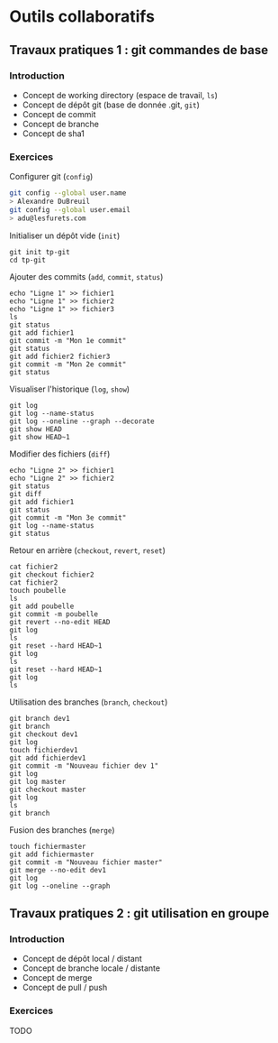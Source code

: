 # Outils collaboratifs

## Travaux pratiques 1 : git commandes de base

### Introduction

- Concept de working directory (espace de travail, `ls`)
- Concept de dépôt git (base de donnée .git, `git`)
- Concept de commit
- Concept de branche
- Concept de sha1

### Exercices

Configurer git (`config`)

```bash
git config --global user.name
> Alexandre DuBreuil
git config --global user.email
> adu@lesfurets.com
```

Initialiser un dépôt vide (`init`)

    git init tp-git
    cd tp-git

Ajouter des commits (`add`, `commit`, `status`)

    echo "Ligne 1" >> fichier1
    echo "Ligne 1" >> fichier2
    echo "Ligne 1" >> fichier3
    ls
    git status
    git add fichier1
    git commit -m "Mon 1e commit"
    git status
    git add fichier2 fichier3
    git commit -m "Mon 2e commit"
    git status

Visualiser l'historique (`log`, `show`)

    git log
    git log --name-status
    git log --oneline --graph --decorate
    git show HEAD
    git show HEAD~1

Modifier des fichiers (`diff`)

    echo "Ligne 2" >> fichier1
    echo "Ligne 2" >> fichier2
    git status
    git diff
    git add fichier1
    git status
    git commit -m "Mon 3e commit"
    git log --name-status
    git status

Retour en arrière (`checkout`, `revert`, `reset`)

    cat fichier2
    git checkout fichier2
    cat fichier2
    touch poubelle
    ls
    git add poubelle
    git commit -m poubelle
    git revert --no-edit HEAD
    git log
    ls
    git reset --hard HEAD~1
    git log
    ls
    git reset --hard HEAD~1
    git log
    ls

Utilisation des branches (`branch`, `checkout`)

    git branch dev1
    git branch
    git checkout dev1
    git log
    touch fichierdev1
    git add fichierdev1
    git commit -m "Nouveau fichier dev 1"
    git log
    git log master
    git checkout master
    git log
    ls
    git branch

Fusion des branches (`merge`)

    touch fichiermaster
    git add fichiermaster
    git commit -m "Nouveau fichier master"
    git merge --no-edit dev1
    git log
    git log --oneline --graph

## Travaux pratiques 2 : git utilisation en groupe

### Introduction

- Concept de dépôt local / distant
- Concept de branche locale / distante
- Concept de merge
- Concept de pull / push

### Exercices

TODO


